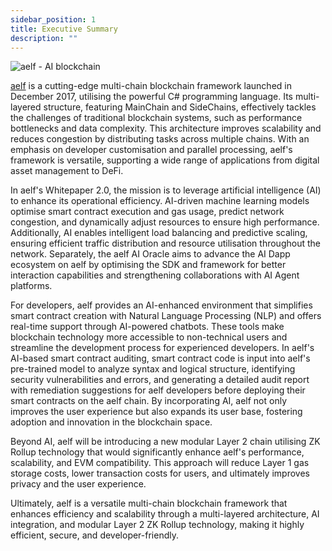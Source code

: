 ```yaml
---
sidebar_position: 1
title: Executive Summary
description: ""
---
```

![aelf - AI blockchain](/img/chapter1.png "aelf - AI blockchain")

[aelf](https://aelf.com/) is a cutting-edge multi-chain blockchain framework launched in December 2017, utilising the powerful C# programming language. Its multi-layered structure, featuring MainChain and SideChains, effectively tackles the challenges of traditional blockchain systems, such as performance bottlenecks and data complexity. This architecture improves scalability and reduces congestion by distributing tasks across multiple chains. With an emphasis on developer customisation and parallel processing, aelf's framework is versatile, supporting a wide range of applications from digital asset management to DeFi.

In aelf's Whitepaper 2.0, the mission is to leverage artificial intelligence (AI) to enhance its operational efficiency. AI-driven machine learning models optimise smart contract execution and gas usage, predict network congestion, and dynamically adjust resources to ensure high performance. Additionally, AI enables intelligent load balancing and predictive scaling, ensuring efficient traffic distribution and resource utilisation throughout the network. Separately, the aelf AI Oracle aims to advance the AI Dapp ecosystem on aelf by optimising the SDK and framework for better interaction capabilities and strengthening collaborations with AI Agent platforms. 

For developers, aelf provides an AI-enhanced environment that simplifies smart contract creation with Natural Language Processing (NLP) and offers real-time support through AI-powered chatbots. These tools make blockchain technology more accessible to non-technical users and streamline the development process for experienced developers. In aelf's AI-based smart contract auditing, smart contract code is input into aelf's pre-trained model to analyze syntax and logical structure, identifying security vulnerabilities and errors, and generating a detailed audit report with remediation suggestions for aelf developers before deploying their smart contracts on the aelf chain. By incorporating AI, aelf not only improves the user experience but also expands its user base, fostering adoption and innovation in the blockchain space. 

Beyond AI, aelf will be introducing a new modular Layer 2 chain utilising ZK Rollup technology that  would significantly enhance aelf's performance, scalability, and EVM compatibility. This approach will reduce Layer 1 gas storage costs, lower transaction costs for users, and ultimately improves privacy and the user experience.

Ultimately, aelf is a versatile multi-chain blockchain framework that enhances efficiency and scalability through a multi-layered architecture, AI integration, and modular Layer 2 ZK Rollup technology, making it highly efficient, secure, and developer-friendly.
